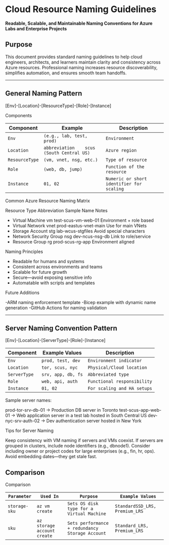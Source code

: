 # Cloud Resource Naming Guidelines  
**Readable, Scalable, and Maintainable Naming Conventions for Azure Labs and Enterprise Projects**

## Purpose  
This document provides standard naming guidelines to help cloud engineers, architects, and learners maintain clarity and consistency across Azure resources. 
Professional naming increases resource discoverability, simplifies automation, and ensures smooth team handoffs.

---

## General Naming Pattern  

[Env]-[Location]-[ResourceType]-[Role]-[Instance]

Components

| Component      | Example                                    | Description
|----------------|--------------------------------------------|------------------------------------------
| `Env`          | `(e.g., lab, test, prod)`                  |	`Environment`                      
| `Location`     | `abbreviation	scus (South Central US)`    |	`Azure region`                         
| `ResourceType` | `(vm, vnet, nsg, etc.)`                    |	`Type of resource`                      
| `Role`	       | `(web, db, jump)`                          | `Function of the resource`                
| `Instance`     | `01, 02`                                   |	`Numeric or short identifier for scaling`


Common Azure Resource Naming Matrix

Resource Type	Abbreviation	Sample Name	Notes
- Virtual Machine	vm	test-scus-vm-web-01	Environment + role based
- Virtual Network	vnet	prod-eastus-vnet-main	Use for main VNets
- Storage Account	stg	lab-wcus-stgfiles	Avoid special characters
- Network Security Group	nsg	dev-ncus-nsg-db	Link to role/service
- Resource Group	rg	prod-scus-rg-app	Environment aligned

Naming Principles

- Readable for humans and systems
- Consistent across environments and teams
- Scalable for future growth
- Secure—avoid exposing sensitive info
- Automatable with scripts and templates

Future Additions

-ARM naming enforcement template
-Bicep example with dynamic name generation
-GitHub Actions for naming validation

---

## Server Naming Convention Pattern

[Env]-[Location]-[ServerType]-[Role]-[Instance]


| Component     | Example Values     | Description
|---------------|--------------------|----------------------------
| `Env`         | `prod, test, dev`  | `Environment indicator`
| `Location`	  | `tor, scus, nyc`   | `Physical/Cloud location`
| `ServerType`	| `srv, app, db, fs` | `Abbreviated type`
| `Role`	      | `web, api, auth`   | `Functional responsibility`
| `Instance`	  | `01, 02`	         | `For scaling and HA setups`


Sample server names:

prod-tor-srv-db-01 → Production DB server in Toronto
test-scus-app-web-01 → Web application server in a test lab hosted in South Central US
dev-nyc-srv-auth-02 → Dev authentication server hosted in New York

Tips for Server Naming

Keep consistency with VM naming if servers and VMs coexist.
If servers are grouped in clusters, include node identifiers (e.g., dbnode1).
Consider including owner or project codes for large enterprises (e.g., fin, hr, ops).
Avoid embedding dates—they get stale fast.

## Comparison 

Comparison

| `Parameter`	  | `Used In`                 	| `Purpose`	                                      | `Example Values` |             
|---------------|-----------------------------|-------------------------------------------------|-------------------------------|
| `storage-sku` |	`az vm create`	            | `Sets OS disk type for a Virtual Machine`       |	`StandardSSD_LRS, Premium_LRS` |
| `sku`         |	`az storage account create`	| `Sets performance + redundancy Storage Account` |	`Standard_LRS, Premium_LRS`|

